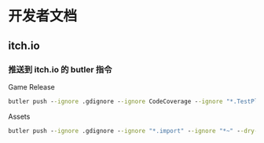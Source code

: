 # 开发者文档

## itch.io

### 推送到 itch.io 的 butler 指令

Game Release

``` cmd
butler push --ignore .gdignore --ignore CodeCoverage --ignore "*.TestPlatform.*" --ignore "xunit.*" --ignore "testhost.*" --ignore "*.CodeCoverage.*" --ignore "*.CodeAnalysis.*" --ignore "InstrumentationEngine" --ignore "ThirdPartyNotices.txt" --ignore "*.VisualStudio.TraceDataCollector.*" --dry-run "Temp/Exports" lightyears1998/cmsgame:windows-64
```

Assets

``` cmd
butler push --ignore .gdignore --ignore "*.import" --ignore "*~" --dry-run "Assets" lightyears1998/cmsgame:assets
```
